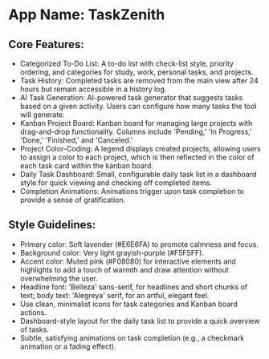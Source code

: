 # **App Name**: TaskZenith

## Core Features:

- Categorized To-Do List: A to-do list with check-list style, priority ordering, and categories for study, work, personal tasks, and projects.
- Task History: Completed tasks are removed from the main view after 24 hours but remain accessible in a history log.
- AI Task Generation: AI-powered task generator that suggests tasks based on a given activity.  Users can configure how many tasks the tool will generate.
- Kanban Project Board: Kanban board for managing large projects with drag-and-drop functionality. Columns include 'Pending,' 'In Progress,' 'Done,' 'Finished,' and 'Canceled.'
- Project Color-Coding: A legend displays created projects, allowing users to assign a color to each project, which is then reflected in the color of each task card within the kanban board.
- Daily Task Dashboard: Small, configurable daily task list in a dashboard style for quick viewing and checking off completed items.
- Completion Animations: Animations trigger upon task completion to provide a sense of gratification.

## Style Guidelines:

- Primary color: Soft lavender (#E6E6FA) to promote calmness and focus.
- Background color: Very light grayish-purple (#F5F5FF).
- Accent color: Muted pink (#F08080) for interactive elements and highlights to add a touch of warmth and draw attention without overwhelming the user.
- Headline font: 'Belleza' sans-serif, for headlines and short chunks of text; body text: 'Alegreya' serif, for an artful, elegant feel.
- Use clean, minimalist icons for task categories and Kanban board actions.
- Dashboard-style layout for the daily task list to provide a quick overview of tasks.
- Subtle, satisfying animations on task completion (e.g., a checkmark animation or a fading effect).